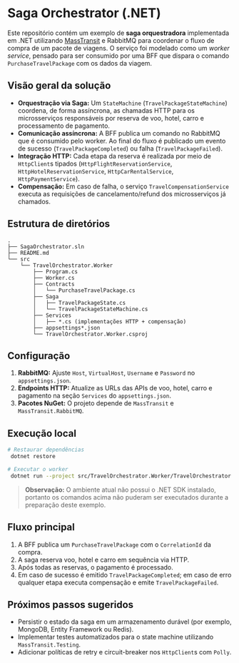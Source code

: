 # Saga Orchestrator (.NET)

Este repositório contém um exemplo de **saga orquestradora** implementada em .NET utilizando [MassTransit](https://masstransit-project.com/) e RabbitMQ para coordenar o fluxo de compra de um pacote de viagens. O serviço foi modelado como um *worker service*, pensado para ser consumido por uma BFF que dispara o comando `PurchaseTravelPackage` com os dados da viagem.

## Visão geral da solução

- **Orquestração via Saga:** Um `StateMachine` (`TravelPackageStateMachine`) coordena, de forma assíncrona, as chamadas HTTP para os microsserviços responsáveis por reserva de voo, hotel, carro e processamento de pagamento.
- **Comunicação assíncrona:** A BFF publica um comando no RabbitMQ que é consumido pelo worker. Ao final do fluxo é publicado um evento de sucesso (`TravelPackageCompleted`) ou falha (`TravelPackageFailed`).
- **Integração HTTP:** Cada etapa da reserva é realizada por meio de `HttpClient`s tipados (`HttpFlightReservationService`, `HttpHotelReservationService`, `HttpCarRentalService`, `HttpPaymentService`).
- **Compensação:** Em caso de falha, o serviço `TravelCompensationService` executa as requisições de cancelamento/refund dos microsserviços já chamados.

## Estrutura de diretórios

```
.
├── SagaOrchestrator.sln
├── README.md
└── src
    └── TravelOrchestrator.Worker
        ├── Program.cs
        ├── Worker.cs
        ├── Contracts
        │   └── PurchaseTravelPackage.cs
        ├── Saga
        │   ├── TravelPackageState.cs
        │   └── TravelPackageStateMachine.cs
        ├── Services
        │   ├── *.cs (implementações HTTP + compensação)
        ├── appsettings*.json
        └── TravelOrchestrator.Worker.csproj
```

## Configuração

1. **RabbitMQ:** Ajuste `Host`, `VirtualHost`, `Username` e `Password` no `appsettings.json`.
2. **Endpoints HTTP:** Atualize as URLs das APIs de voo, hotel, carro e pagamento na seção `Services` do `appsettings.json`.
3. **Pacotes NuGet:** O projeto depende de `MassTransit` e `MassTransit.RabbitMQ`.

## Execução local

```bash
# Restaurar dependências
 dotnet restore

# Executar o worker
 dotnet run --project src/TravelOrchestrator.Worker/TravelOrchestrator.Worker.csproj
```

> **Observação:** O ambiente atual não possui o .NET SDK instalado, portanto os comandos acima não puderam ser executados durante a preparação deste exemplo.

## Fluxo principal

1. A BFF publica um `PurchaseTravelPackage` com o `CorrelationId` da compra.
2. A saga reserva voo, hotel e carro em sequência via HTTP.
3. Após todas as reservas, o pagamento é processado.
4. Em caso de sucesso é emitido `TravelPackageCompleted`; em caso de erro qualquer etapa executa compensação e emite `TravelPackageFailed`.

## Próximos passos sugeridos

- Persistir o estado da saga em um armazenamento durável (por exemplo, MongoDB, Entity Framework ou Redis).
- Implementar testes automatizados para o state machine utilizando `MassTransit.Testing`.
- Adicionar políticas de retry e circuit-breaker nos `HttpClient`s com `Polly`.
